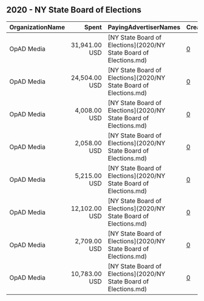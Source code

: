 ## 2020 - NY State Board of Elections 
|OrganizationName|Spent|PayingAdvertiserNames|CreativeUrls|Impressions|Genders|AgeBrackets|CountryCodes|BillingAddresses|CandidateBallotInformation|
|:---|---:|:---|:---|---:|:---|:---|:---|:---|:---|
|OpAD Media|31,941.00 USD|[NY State Board of Elections](2020/NY State Board of Elections.md)|[0](https://www.snap.com/political-ads/asset/a8a57e48c425e0689c232d630bdb044a9185ceae453930de9eb1a78bf598cff7?mediaType=mp4)|6,630,168||18-24|united states|"275 Madison Avenue, Suite 2200,New York ,10016,US"||
|OpAD Media|24,504.00 USD|[NY State Board of Elections](2020/NY State Board of Elections.md)|[0](https://www.snap.com/political-ads/asset/69f57701607233be223522ba05d150d02be967970265ebf8c813443771fdfb21?mediaType=mp4)|7,187,139||18-24|united states|"275 Madison Avenue, Suite 2200,New York ,10016,US"||
|OpAD Media|4,008.00 USD|[NY State Board of Elections](2020/NY State Board of Elections.md)|[0](https://www.snap.com/political-ads/asset/e08bed4b72a1b17dc9a104475a7eed4bed78657d78a96845a6a2a4d21e6cea24?mediaType=mp4)|308,204||18-24|united states|"275 Madison Avenue, Suite 2200,New York ,10016,US"||
|OpAD Media|2,058.00 USD|[NY State Board of Elections](2020/NY State Board of Elections.md)|[0](https://www.snap.com/political-ads/asset/a2c3c49a1cd00e9da83094b5a3c312c00af6da198b4a0083691ab0ab68dd215b?mediaType=mp4)|110,883||18-24|united states|"275 Madison Avenue, Suite 2200,New York ,10016,US"||
|OpAD Media|5,215.00 USD|[NY State Board of Elections](2020/NY State Board of Elections.md)|[0](https://www.snap.com/political-ads/asset/ec689b0b7d438634c0e007883d41c6352290e8421f773f2fbc137f89a91f7c9f?mediaType=mp4)|1,502,981||18-24|united states|"275 Madison Avenue, Suite 2200,New York ,10016,US"||
|OpAD Media|12,102.00 USD|[NY State Board of Elections](2020/NY State Board of Elections.md)|[0](https://www.snap.com/political-ads/asset/69f57701607233be223522ba05d150d02be967970265ebf8c813443771fdfb21?mediaType=mp4)|2,777,326||18-24|united states|"275 Madison Avenue, Suite 2200,New York ,10016,US"||
|OpAD Media|2,709.00 USD|[NY State Board of Elections](2020/NY State Board of Elections.md)|[0](https://www.snap.com/political-ads/asset/e08bed4b72a1b17dc9a104475a7eed4bed78657d78a96845a6a2a4d21e6cea24?mediaType=mp4)|191,908||18-24|united states|"275 Madison Avenue, Suite 2200,New York ,10016,US"||
|OpAD Media|10,783.00 USD|[NY State Board of Elections](2020/NY State Board of Elections.md)|[0](https://www.snap.com/political-ads/asset/ec689b0b7d438634c0e007883d41c6352290e8421f773f2fbc137f89a91f7c9f?mediaType=mp4)|3,315,531||18-24|united states|"275 Madison Avenue, Suite 2200,New York ,10016,US"||
